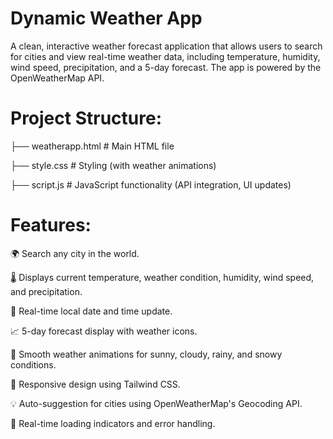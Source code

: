 # Dynamic Weather App
A clean, interactive weather forecast application that allows users to search for cities and view real-time weather data, including temperature, humidity, wind speed, precipitation, and a 5-day forecast.
The app is powered by the OpenWeatherMap API.

# Project Structure:

├── weatherapp.html     # Main HTML file

├── style.css           # Styling (with weather animations)

├── script.js           # JavaScript functionality (API integration, UI updates)


# Features:

🌍 Search any city in the world.

🌡️ Displays current temperature, weather condition, humidity, wind speed, and precipitation.

📅 Real-time local date and time update.

📈 5-day forecast display with weather icons.

🎨 Smooth weather animations for sunny, cloudy, rainy, and snowy conditions.

🧩 Responsive design using Tailwind CSS.

💡 Auto-suggestion for cities using OpenWeatherMap's Geocoding API.

🔄 Real-time loading indicators and error handling.
